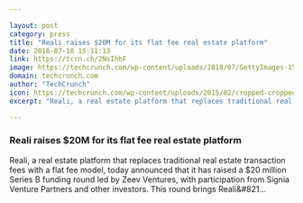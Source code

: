 ```yaml
---

layout: post
category: press
title: "Reali raises $20M for its flat fee real estate platform"
date: 2018-07-18 15:11:13
link: https://tcrn.ch/2NsIhhF
image: https://techcrunch.com/wp-content/uploads/2018/07/GettyImages-157193027.jpg?w=500
domain: techcrunch.com
author: "TechCrunch"
icon: https://techcrunch.com/wp-content/uploads/2015/02/cropped-cropped-favicon-gradient.png?w=180
excerpt: "Reali, a real estate platform that replaces traditional real estate transaction fees with a flat fee model, today announced that it has raised a $20 million Series B funding round led by Zeev Ventures, with participation from Signia Venture Partners and other investors. This round brings Reali&amp;#821…"

---
```


### Reali raises $20M for its flat fee real estate platform

Reali, a real estate platform that replaces traditional real estate transaction fees with a flat fee model, today announced that it has raised a $20 million Series B funding round led by Zeev Ventures, with participation from Signia Venture Partners and other investors. This round brings Reali&amp;#821…